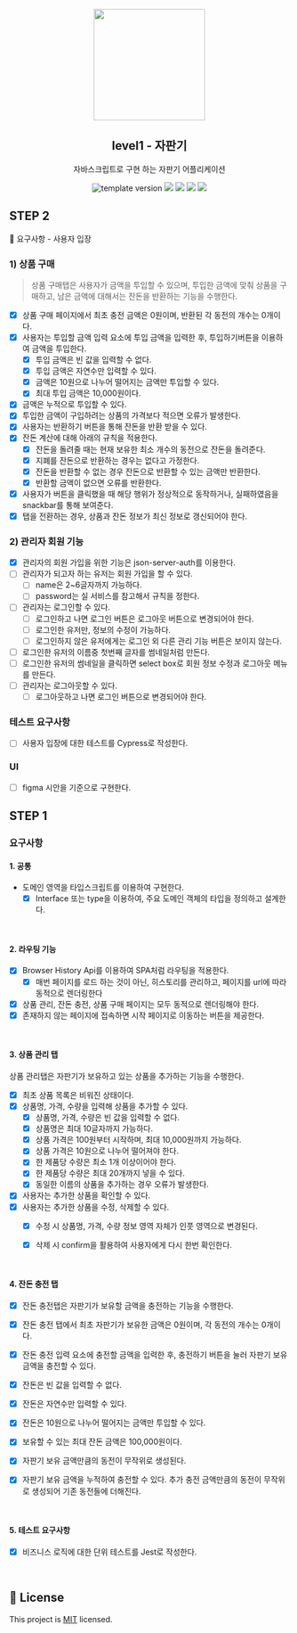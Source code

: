 <p align="middle" >
  <img width="200px;" src="./images/popcorn.png"/>
</p>
<h2 align="middle">level1 - 자판기</h2>
<p align="middle">자바스크립트로 구현 하는 자판기 어플리케이션</p>
<p align="middle">
  <img src="https://img.shields.io/badge/version-1.0.0-blue?style=flat-square" alt="template version"/>
  <img src="https://img.shields.io/badge/language-html-red.svg?style=flat-square"/>
  <img src="https://img.shields.io/badge/language-css-blue.svg?style=flat-square"/>
  <img src="https://img.shields.io/badge/language-js-yellow.svg?style=flat-square"/>
  <img src="https://img.shields.io/badge/license-MIT-brightgreen.svg?style=flat-square"/>
</p>

## STEP 2

🎯 요구사항 - 사용자 입장
### 1) 상품 구매
> 상품 구매탭은 사용자가 금액을 투입할 수 있으며, 투입한 금액에 맞춰 상품을 구매하고, 남은 금액에 대해서는 잔돈을 반환하는 기능을 수행한다.

- [x] 상품 구매 페이지에서 최초 충전 금액은 0원이며, 반환된 각 동전의 개수는 0개이다.
- [x] 사용자는 투입할 금액 입력 요소에 투입 금액을 입력한 후, 투입하기버튼을 이용하여 금액을 투입한다.
  - [x] 투입 금액은 빈 값을 입력할 수 없다.
  - [x] 투입 금액은 자연수만 입력할 수 있다.
  - [x] 금액은 10원으로 나누어 떨어지는 금액만 투입할 수 있다.
  - [x] 최대 투입 금액은 10,000원이다.
- [x] 금액은 누적으로 투입할 수 있다.
- [x] 투입한 금액이 구입하려는 상품의 가격보다 적으면 오류가 발생한다.
- [x] 사용자는 반환하기 버튼을 통해 잔돈을 반환 받을 수 있다.
- [x] 잔돈 계산에 대해 아래의 규칙을 적용한다.
  - [x] 잔돈을 돌려줄 때는 현재 보유한 최소 개수의 동전으로 잔돈을 돌려준다.
  - [x] 지폐를 잔돈으로 반환하는 경우는 없다고 가정한다.
  - [x] 잔돈을 반환할 수 없는 경우 잔돈으로 반환할 수 있는 금액만 반환한다.
  - [x] 반환할 금액이 없으면 오류를 반환한다.
- [x] 사용자가 버튼을 클릭했을 때 해당 행위가 정상적으로 동작하거나, 실패하였음을 snackbar를 통해 보여준다.
- [x] 탭을 전환하는 경우, 상품과 잔돈 정보가 최신 정보로 갱신되어야 한다.

### 2) 관리자 회원 기능
- [x] 관리자의 회원 가입을 위한 기능은 json-server-auth를 이용한다.
- [ ] 관리자가 되고자 하는 유저는 회원 가입을 할 수 있다.
  - [ ] name은 2~6글자까지 가능하다.
  - [ ] password는 실 서비스를 참고해서 규칙을 정한다.
- [ ] 관리자는 로그인할 수 있다.
  - [ ] 로그인하고 나면 로그인 버튼은 로그아웃 버튼으로 변경되어야 한다.
  - [ ] 로그인한 유저만, 정보의 수정이 가능하다.
  - [ ] 로그인하지 않은 유저에게는 로그인 외 다른 관리 기능 버튼은 보이지 않는다.
- [ ] 로그인한 유저의 이름중 첫번째 글자를 썸네일처럼 만든다.
- [ ] 로그인한 유저의 썸네일을 클릭하면 select box로 회원 정보 수정과 로그아웃 메뉴를 만든다.
- [ ] 관리자는 로그아웃할 수 있다.
  - [ ] 로그아웃하고 나면 로그인 버튼으로 변경되어야 한다.

### 테스트 요구사항
- [ ] 사용자 입장에 대한 테스트를 Cypress로 작성한다.

### UI
- [ ] figma 시안을 기준으로 구현한다.



## STEP 1

### 요구사항

#### 1. 공통
- 도메인 영역을 타입스크립트를 이용하여 구현한다.
  - [x] Interface 또는 type을 이용하여, 주요 도메인 객체의 타입을 정의하고 설계한다.

<br>

#### 2. 라우팅 기능
- [x] Browser History Api를 이용하여 SPA처럼 라우팅을 적용한다.
  - [x] 매번 페이지를 로드 하는 것이 아닌, 히스토리를 관리하고, 페이지를 url에 따라 동적으로 렌더링한다
- [x] 상품 관리, 잔돈 충전, 상품 구매 페이지는 모두 동적으로 렌더링해야 한다.
- [x] 존재하지 않는 페이지에 접속하면 시작 페이지로 이동하는 버튼을 제공한다.

<br>

#### 3. 상품 관리 탭
상품 관리탭은 자판기가 보유하고 있는 상품을 추가하는 기능을 수행한다.

- [x] 최초 상품 목록은 비워진 상태이다.
- [x] 상품명, 가격, 수량을 입력해 상품을 추가할 수 있다.
  - [x] 상품명, 가격, 수량은 빈 값을 입력할 수 없다.
  - [x] 상품명은 최대 10글자까지 가능하다.
  - [x] 상품 가격은 100원부터 시작하며, 최대 10,000원까지 가능하다.
  - [x] 상품 가격은 10원으로 나누어 떨어져야 한다.
  - [x] 한 제품당 수량은 최소 1개 이상이어야 한다. 
  - [x] 한 제품당 수량은 최대 20개까지 넣을 수 있다.
  - [x] 동일한 이름의 상품을 추가하는 경우 오류가 발생한다.
- [x] 사용자는 추가한 상품을 확인할 수 있다.
- [x] 사용자는 추가한 상품을 수정, 삭제할 수 있다.
  - [x] 수정 시 상품명, 가격, 수량 정보 영역 자체가 인풋 영역으로 변경된다.
  - [x] 삭제 시 confirm을 활용하여 사용자에게 다시 한번 확인한다.


<br>

#### 4. 잔돈 충전 탭
- [x] 잔돈 충전탭은 자판기가 보유할 금액을 충전하는 기능을 수행한다.

- [x] 잔돈 충전 탭에서 최초 자판기가 보유한 금액은 0원이며, 각 동전의 개수는 0개이다.
- [x] 잔돈 충전 입력 요소에 충전할 금액을 입력한 후, 충전하기 버튼을 눌러 자판기 보유 금액을 충전할 수 있다.
- [x] 잔돈은 빈 값을 입력할 수 없다.
- [x] 잔돈은 자연수만 입력할 수 있다.
- [x] 잔돈은 10원으로 나누어 떨어지는 금액만 투입할 수 있다. 
- [x] 보유할 수 있는 최대 잔돈 금액은 100,000원이다.
- [x] 자판기 보유 금액만큼의 동전이 무작위로 생성된다.
- [x] 자판기 보유 금액을 누적하여 충전할 수 있다. 추가 충전 금액만큼의 동전이 무작위로 생성되어 기존 동전들에 더해진다.


<br>

#### 5. 테스트 요구사항
- [x] 비즈니스 로직에 대한 단위 테스트를 Jest로 작성한다.

<br>

## 📝 License

This project is [MIT](https://github.com/woowacourse/javascript-vendingmachine/blob/main/LICENSE) licensed.
